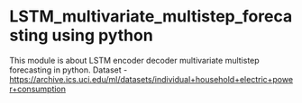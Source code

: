 # LSTM_multivariate_multistep_forecasting using python
This module is about LSTM encoder decoder multivariate multistep forecasting in python.
Dataset - https://archive.ics.uci.edu/ml/datasets/individual+household+electric+power+consumption

